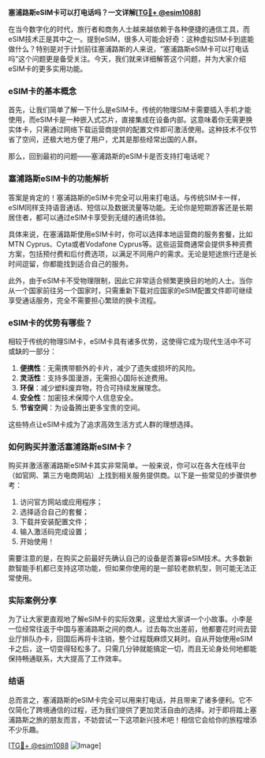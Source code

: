 **塞浦路斯eSIM卡可以打电话吗？一文详解[[TG💪+ @esim1088](https://t.me/s/esim1088)]**

在当今数字化的时代，旅行者和商务人士越来越依赖于各种便捷的通信工具，而eSIM技术正是其中之一。提到eSIM，很多人可能会好奇：这种虚拟SIM卡到底能做什么？特别是对于计划前往塞浦路斯的人来说，“塞浦路斯eSIM卡可以打电话吗”这个问题更是备受关注。今天，我们就来详细解答这个问题，并为大家介绍eSIM卡的更多实用功能。

### eSIM卡的基本概念

首先，让我们简单了解一下什么是eSIM卡。传统的物理SIM卡需要插入手机才能使用，而eSIM卡是一种嵌入式芯片，直接集成在设备内部。这意味着你无需更换实体卡，只需通过网络下载运营商提供的配置文件即可激活使用。这种技术不仅节省了空间，还极大地方便了用户，尤其是那些经常出国的人群。

那么，回到最初的问题——塞浦路斯的eSIM卡是否支持打电话呢？

### 塞浦路斯eSIM卡的功能解析

答案是肯定的！塞浦路斯的eSIM卡完全可以用来打电话。与传统SIM卡一样，eSIM同样支持语音通话、短信以及数据流量等功能。无论你是短期游客还是长期居住者，都可以通过eSIM卡享受到无缝的通讯体验。

具体来说，在塞浦路斯使用eSIM卡时，你可以选择本地运营商的服务套餐，比如MTN Cyprus、Cyta或者Vodafone Cyprus等。这些运营商通常会提供多种资费方案，包括预付费和后付费选项，以满足不同用户的需求。无论是短途旅行还是长时间逗留，你都能找到适合自己的服务。

此外，由于eSIM卡不受物理限制，因此它非常适合频繁更换目的地的人士。当你从一个国家前往另一个国家时，只需重新下载对应国家的eSIM配置文件即可继续享受通话服务，完全不需要担心繁琐的换卡流程。

### eSIM卡的优势有哪些？

相较于传统的物理SIM卡，eSIM卡具有诸多优势，这使得它成为现代生活中不可或缺的一部分：

1. **便携性**：无需携带额外的卡片，减少了遗失或损坏的风险。
2. **灵活性**：支持多国漫游，无需担心国际长途费用。
3. **环保**：减少塑料废弃物，符合可持续发展理念。
4. **安全性**：加密技术保障个人信息安全。
5. **节省空间**：为设备腾出更多宝贵的空间。

这些特点让eSIM卡成为了追求高效生活方式人群的理想选择。

### 如何购买并激活塞浦路斯eSIM卡？

购买并激活塞浦路斯eSIM卡其实非常简单。一般来说，你可以在各大在线平台（如官网、第三方电商网站）上找到相关服务提供商。以下是一些常见的步骤供参考：

1. 访问官方网站或应用程序；
2. 选择适合自己的套餐；
3. 下载并安装配置文件；
4. 输入激活码完成设置；
5. 开始使用！

需要注意的是，在购买之前最好先确认自己的设备是否兼容eSIM技术。大多数新款智能手机都已支持这项功能，但如果你使用的是一部较老款机型，则可能无法正常使用。

### 实际案例分享

为了让大家更直观地了解eSIM卡的实际效果，这里给大家讲一个小故事。小李是一位经常往返于中国与塞浦路斯之间的商人。过去每次出差前，他都要花时间去营业厅排队办卡，回国后再将卡注销，整个过程既麻烦又耗时。自从开始使用eSIM卡之后，这一切变得轻松多了。只需几分钟就能搞定一切，而且无论身处何地都能保持畅通联系，大大提高了工作效率。

### 结语

总而言之，塞浦路斯的eSIM卡完全可以用来打电话，并且带来了诸多便利。它不仅简化了跨境通信的过程，还为我们提供了更加灵活自由的选择。对于即将踏上塞浦路斯之旅的朋友而言，不妨尝试一下这项新兴技术吧！相信它会给你的旅程增添不少乐趣。

[[TG💪+ @esim1088](https://t.me/s/esim1088) ![Image](https://i.postimg.cc/4NQfJmqS/Snipaste-2025-05-13-00-14-12.png)]